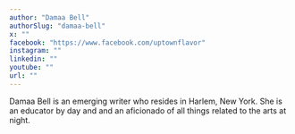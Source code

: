 ```yaml
---
author: "Damaa Bell"
authorSlug: "damaa-bell"
x: ""
facebook: "https://www.facebook.com/uptownflavor"
instagram: ""
linkedin: ""
youtube: ""
url: ""
---
```


Damaa Bell is an emerging writer who resides in Harlem, New York. She is an educator by day and and an aficionado of all things related to the arts at night.
